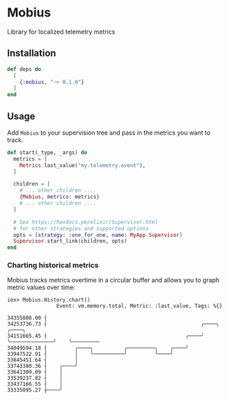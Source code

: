 # Mobius

Library for localized telemetry metrics

## Installation

```elixir
def deps do
  [
    {:mobius, "~> 0.1.0"}
  ]
end
```

## Usage

Add `Mobius` to your supervision tree and pass in the metrics you want to track.

```elixir
def start(_type, _args) do
  metrics = [
    Metrics.last_value("my.telemetry.event"),
  ]

  children = [
    # ... other children ....
    {Mobius, metrics: metrics}
    # ... other children ....
  ]

  # See https://hexdocs.pm/elixir/Supervisor.html
  # for other strategies and supported options
  opts = [strategy: :one_for_one, name: MyApp.Supervisor]
  Supervisor.start_link(children, opts)
end
```

### Charting historical metrics

Mobius tracks metrics overtime in a circular buffer and allows you to graph
metric values over time:

```
iex> Mobius.History.chart()
                Event: vm.memory.total, Metric: :last_value, Tags: %{}

34355808.00 ┤
34253736.73 ┤                                                  ╭────╮              ╭────╮
34151665.45 ┤                                             ╭────╯    ╰──────────────╯    ╰─────────
34049594.18 ┤         ╭────╮          ╭─────────╮    ╭────╯
33947522.91 ┤         │    ╰──────────╯         ╰────╯
33845451.64 ┤         │
33743380.36 ┤    ╭────╯
33641309.09 ┤    │
33539237.82 ┤    │
33437166.55 ┤    │
33335095.27 ┼────╯
```

